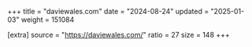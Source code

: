 +++
title = "daviewales.com"
date = "2024-08-24"
updated = "2025-01-03"
weight = 151084

[extra]
source = "https://daviewales.com/"
ratio = 27
size = 148
+++
